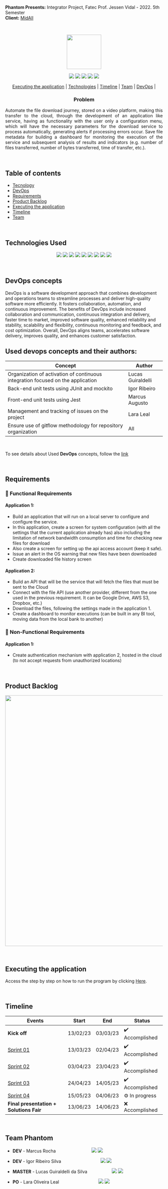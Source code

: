 **Phantom Presents:** Integrator Project, Fatec Prof. Jessen Vidal - 2022. 5th Semester <br>
**Client:** <a href="https://www.midall.com.br//">MidAll</a>

<br><p align="center">
 <a href="https://www.midall.com.br/"><img src="https://user-images.githubusercontent.com/80851038/163725778-498ec2e9-e8eb-45cf-a586-848e5bb1dd97.png" width="110"/></a>
</p>

<p align="center"> 
 <img src="https://img.shields.io/badge/Status%3A-Building-orange"/>
 <a href="https://www.java.com/pt-BR/"><img src="https://img.shields.io/badge/Language%3A-JAVA-red"/></a>
 <a href="https://vuejs.org/"><img src="https://img.shields.io/badge/Language%3A-VUE.js-green"/></a>
 <a href="https://www.midall.com.br/"><img src="https://img.shields.io/badge/Client%3A-MidAll-purple"/></a>
 <a href="http://fatecsjc-prd.azurewebsites.net/"><img src="https://img.shields.io/badge/Institution%3A-Fatec-red"/></a>
</p>

<p align="center">
 <a href="#executing-the-application">Executing the application</a> |  <a href="#technologies-used">Technologies</a> |  <a href="#timeline">Timeline</a> 
 |  <a href="#team-phantom">Team</a> |  <a href="#devops-concepts">DevOps</a> |  
</p>

<h3 align="center">Problem</h3>
<p align="justify">
Automate the file download journey, stored on a video platform,
making this transfer to the cloud, through the development of an application like
service, having as functionality with the user only a configuration menu, which will have
the necessary parameters for the download service to process automatically, generating
alerts if processing errors occur. Save file metadata for building
a dashboard for monitoring the execution of the service and subsequent analysis of results and
indicators (e.g. number of files transferred, number of bytes transferred, time of
transfer, etc.).
</p>


<br>

## Table of contents

 - [Tecnology](#technologies-used)
 - [DevOps](#devops-concepts)
 - [Requirements](#requirements)
 - [Product Backlog](#product-backlog)  
 - [Executing the application](#executing-the-application)
 - [Timeline](#timeline)
 - [Team](#team-phantom)

<br>

## Technologies Used
<p align="center">
  <img src="https://img.shields.io/badge/Vue.js-35495E?style=for-the-badge&logo=vuedotjs&logoColor=4FC08D"/>
  <img src="https://img.shields.io/badge/JavaScript-323330?style=for-the-badge&logo=javascript&logoColor=gold"/>
  <img src="https://img.shields.io/badge/HTML5-E34F26?style=for-the-badge&logo=html5&logoColor=white"/>
  <img src="https://img.shields.io/badge/CSS3-1572B6?style=for-the-badge&logo=css3&logoColor=white"/>
  <img src="https://img.shields.io/badge/Sass-CC6699?style=for-the-badge&logo=sass&logoColor=white"/>
  <img src="https://img.shields.io/badge/Java-ED8B00?style=for-the-badge&logo=java&logoColor=white"/>
  <img src="https://img.shields.io/badge/Spring-6DB33F?style=for-the-badge&logo=spring&logoColor=white"/>
  <img src="https://img.shields.io/badge/maven-C71A36?style=for-the-badge&logo=apachemaven&logoColor=white"/>
  <img src="https://img.shields.io/badge/Hibernate-59666C?style=for-the-badge&logo=Hibernate&logoColor=white"/>
</p>
 
<br>

## DevOps concepts

DevOps is a software development approach that combines development and operations teams to streamline processes and deliver high-quality software more efficiently. It fosters collaboration, automation, and continuous improvement. The benefits of DevOps include increased collaboration and communication, continuous integration and delivery, faster time to market, improved software quality, enhanced reliability and stability, scalability and flexibility, continuous monitoring and feedback, and cost optimization. Overall, DevOps aligns teams, accelerates software delivery, improves quality, and enhances customer satisfaction.

Used devops concepts and their authors:
----

| Concept   | Author |
|--------|-----|
| Organization of activation of continuous integration focused on the application   | Lucas Guiraldelli  |
| Back-end unit tests using JUnit and mockito | Igor Ribeiro  |
| Front-end unit tests using Jest  | Marcus Augusto |
| Management and tracking of issues on the project  | Lara Leal  |
| Ensure use of gitflow methodology for repository organization  | All  |

<br>

 To see details about Used **DevOps** concepts, follow the [link](https://github.com/PhatomFatec/Midall-DataTransfer/blob/main/devops.md)
 
<br>

## Requirements

### 📌 Functional Requirements

#### Application 1:

 - Build an application that will run on a local server to configure and configure the service.
 - In this application, create a screen for system configuration (with all the settings that the current application already has) also including the limitation of network bandwidth consumption and time for checking new files for download
 - Also create a screen for setting up the api access account (keep it safe).
 - Issue an alert in the OS warning that new files have been downloaded
 - Create downloaded file history screen

#### Application 2:

 - Build an API that will be the service that will fetch the files that must be sent to the Cloud
 - Connect with the file API (use another provider, different from the one used in the previous requirement. It can be Google Drive, AWS S3, Dropbox, etc.)
 - Download the files, following the settings made in the application 1.
 - Create a dashboard to monitor executions (can be built in any BI tool, moving data from the local bank to another)

### 📌 Non-Functional Requirements

#### Application 1:

- Create authentication mechanism with application 2, hosted in the cloud (to not accept requests from unauthorized locations)

<br>

## Product Backlog

<p align="center"> 
<img src="https://media.discordapp.net/attachments/887890002741170176/1092600909663567962/Group_40.png?width=952&height=562" width="800"/> <br>
</p>
 
<br>

## Executing the application 
Access the step by step on how to run the program by clicking [Here](https://github.com/PhatomFatec/datatransfer-back/blob/main/Readme.md).

<br>

## Timeline

| Events          | Start    | End      | Status |
|-----------------|----------|----------|--------|
| **Kick off**    | 13/02/23 | 03/03/23 |   ✔️ Accomplished      |
| [Sprint 01](https://github.com/PhatomFatec/Midall-DataTransfer/blob/main/Sprints/Sprint01.md)   | 13/03/23 | 02/04/23 |   ✔️ Accomplished       |
| [Sprint 02](https://github.com/PhatomFatec/Midall-DataTransfer/blob/main/Sprints/Sprint02.md)   | 03/04/23 | 23/04/23 |   ✔️ Accomplished        |
| [Sprint 03](https://github.com/PhatomFatec/Midall-DataTransfer/blob/main/Sprints/Sprint03.md)   | 24/04/23 | 14/05/23 |   ✔️ Accomplished     |
| [Sprint 04](https://github.com/PhatomFatec/Midall-DataTransfer/blob/main/Sprints/Sprint04.md)   | 15/05/23 | 04/06/23 |   ⚙ In progress     |
| **Final presentation + Solutions Fair** | 13/06/23 | 14/06/23 |   ❌ Accomplished  |

<br>

## Team Phantom

* **DEV** - Marcus Rocha &nbsp; &nbsp; &nbsp; &nbsp; &nbsp; &nbsp; &nbsp; &nbsp; &nbsp; &nbsp; &nbsp; &nbsp; &nbsp;&nbsp;&nbsp;
[<img src="https://img.shields.io/badge/linkedin-%230077B5.svg?&style=for-the-badge&logo=linkedin&logoColor=white&color=black"/>](https://www.linkedin.com/in/mvarocha/)
[<img src="https://img.shields.io/badge/github%20-%23121011.svg?&style=for-the-badge&logo=github&logoColor=white&color=black"/>](https://github.com/mvarocha)


* **DEV** - Igor Ribeiro Silva &nbsp; &nbsp; &nbsp; &nbsp; &nbsp; &nbsp; &nbsp; &nbsp; &nbsp; &nbsp; &nbsp; &nbsp; &nbsp; &nbsp; &nbsp;&nbsp; 
[<img src="https://img.shields.io/badge/linkedin-%230077B5.svg?&style=for-the-badge&logo=linkedin&logoColor=white&color=black"/>](https://www.linkedin.com/in/igor-ribeiro-8571a6210/)
[<img src="https://img.shields.io/badge/github%20-%23121011.svg?&style=for-the-badge&logo=github&logoColor=white&color=black"/>](https://github.com/IgorRibeiro-S)

* **MASTER** - Lucas Guiraldelli da Silva &nbsp; &nbsp; &nbsp; &nbsp; &nbsp; &nbsp; &nbsp; &nbsp; &nbsp;&nbsp;
[<img src="https://img.shields.io/badge/linkedin-%230077B5.svg?&style=for-the-badge&logo=linkedin&logoColor=white&color=black"/>](https://www.linkedin.com/in/lucasguiraldelli/)
[<img src="https://img.shields.io/badge/github%20-%23121011.svg?&style=for-the-badge&logo=github&logoColor=white&color=black"/>](https://github.com/LucasGuiraldelli)

* **PO** - Lara Oliveira Leal &nbsp; &nbsp; &nbsp; &nbsp; &nbsp; &nbsp; &nbsp; &nbsp; &nbsp; &nbsp; &nbsp; &nbsp; &nbsp; &nbsp; &nbsp;&nbsp;
[<img src="https://img.shields.io/badge/linkedin-%230077B5.svg?&style=for-the-badge&logo=linkedin&logoColor=white&color=black"/>](https://www.linkedin.com/in/lara-leal-527b7020a/)
[<img src="https://img.shields.io/badge/github%20-%23121011.svg?&style=for-the-badge&logo=github&logoColor=white&color=black"/>](https://github.com/lara-leal)
